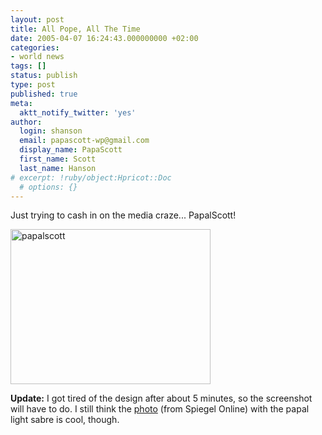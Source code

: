 ```yaml
---
layout: post
title: All Pope, All The Time
date: 2005-04-07 16:24:43.000000000 +02:00
categories:
- world news
tags: []
status: publish
type: post
published: true
meta:
  aktt_notify_twitter: 'yes'
author:
  login: shanson
  email: papascott-wp@gmail.com
  display_name: PapaScott
  first_name: Scott
  last_name: Hanson
# excerpt: !ruby/object:Hpricot::Doc
  # options: {}
---
```

<p>Just trying to cash in on the media craze... PapalScott!</p>
<p><a href="http://www.papascott.de/fotos/papalscott_shot.php" onclick="window.open('http://www.papascott.de/fotos/papalscott_shot.php','popup','width=818,height=634,scrollbars=no,resizable=no,toolbar=no,directories=no,location=no,menubar=no,status=no,left=0,top=0'); return false"><img src="http://www.papascott.de/wordpress/wp-content/uploads/2005/04/papalscott_shot-thumb.png" width="320" height="248" border="0" alt="papalscott" /></a></p>
<p><strong>Update:</strong> I got tired of the design after about 5 minutes, so the screenshot will have to do. I still think the <a href="http://www.spiegel.de/politik/ausland/0,1518,268142,00.html">photo</a> (from Spiegel Online) with the papal light sabre is cool, though.</p>

